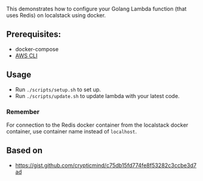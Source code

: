 This demonstrates how to configure your Golang Lambda function (that uses Redis) on localstack using docker.

## Prerequisites:
- docker-compose
- [AWS CLI](https://aws.amazon.com/cli/)

## Usage
- Run `./scripts/setup.sh` to set up.
- Run `./scripts/update.sh` to update lambda with your latest code.

### Remember
For connection to the Redis docker container from the localstack docker container, use container name instead of `localhost`.

## Based on
- https://gist.github.com/crypticmind/c75db15fd774fe8f53282c3ccbe3d7ad
